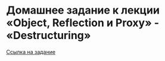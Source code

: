 # Домашнее задание к лекции «Object, Reflection и Proxy» - «Destructuring»

[Ссылка на задание](https://github.com/netology-code/ajs-homeworks/tree/ajs8/advanced)
